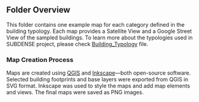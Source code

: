 ## Folder Overview

This folder contains one example map for each category defined in the building typology. Each map provides a Satellite View and a Google Street View of the sampled buildings. To learn more about the typologies used in SUBDENSE project, please check [Building_Typology](../Building_Typology.md) file.

### Map Creation Process
Maps are created using [QGIS](https://qgis.org/) and [Inkscape](https://inkscape.org/release/inkscape-1.4.2/windows/64-bit/msi/?redirected=1)—both open-source software. Selected building footprints and base layers were exported from QGIS in SVG format. Inkscape was used to style the maps and add map elements and views. The final maps were saved as PNG images.
